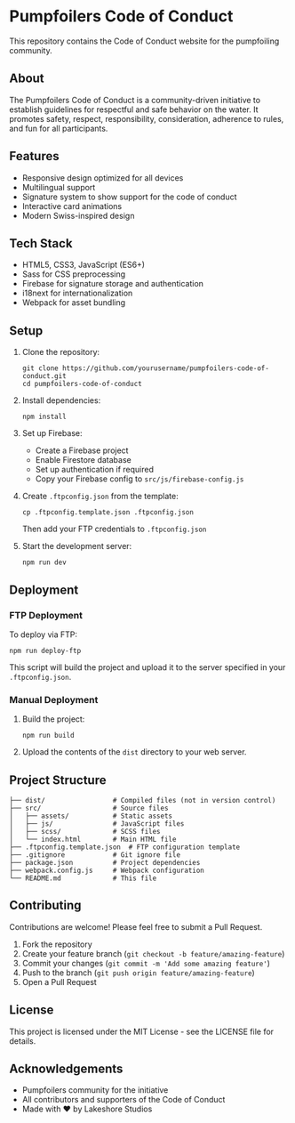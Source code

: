 # Pumpfoilers Code of Conduct

This repository contains the Code of Conduct website for the pumpfoiling community.

## About

The Pumpfoilers Code of Conduct is a community-driven initiative to establish guidelines for respectful and safe behavior on the water. It promotes safety, respect, responsibility, consideration, adherence to rules, and fun for all participants.

## Features

- Responsive design optimized for all devices
- Multilingual support
- Signature system to show support for the code of conduct
- Interactive card animations
- Modern Swiss-inspired design

## Tech Stack

- HTML5, CSS3, JavaScript (ES6+)
- Sass for CSS preprocessing
- Firebase for signature storage and authentication
- i18next for internationalization
- Webpack for asset bundling

## Setup

1. Clone the repository:
   ```
   git clone https://github.com/yourusername/pumpfoilers-code-of-conduct.git
   cd pumpfoilers-code-of-conduct
   ```

2. Install dependencies:
   ```
   npm install
   ```

3. Set up Firebase:
   - Create a Firebase project
   - Enable Firestore database
   - Set up authentication if required
   - Copy your Firebase config to `src/js/firebase-config.js`

4. Create `.ftpconfig.json` from the template:
   ```
   cp .ftpconfig.template.json .ftpconfig.json
   ```
   Then add your FTP credentials to `.ftpconfig.json`

5. Start the development server:
   ```
   npm run dev
   ```

## Deployment

### FTP Deployment

To deploy via FTP:

```
npm run deploy-ftp
```

This script will build the project and upload it to the server specified in your `.ftpconfig.json`.

### Manual Deployment

1. Build the project:
   ```
   npm run build
   ```

2. Upload the contents of the `dist` directory to your web server.

## Project Structure

```
├── dist/                 # Compiled files (not in version control)
├── src/                  # Source files
│   ├── assets/           # Static assets
│   ├── js/               # JavaScript files
│   ├── scss/             # SCSS files
│   └── index.html        # Main HTML file
├── .ftpconfig.template.json  # FTP configuration template
├── .gitignore            # Git ignore file
├── package.json          # Project dependencies
├── webpack.config.js     # Webpack configuration
└── README.md             # This file
```

## Contributing

Contributions are welcome! Please feel free to submit a Pull Request.

1. Fork the repository
2. Create your feature branch (`git checkout -b feature/amazing-feature`)
3. Commit your changes (`git commit -m 'Add some amazing feature'`)
4. Push to the branch (`git push origin feature/amazing-feature`)
5. Open a Pull Request

## License

This project is licensed under the MIT License - see the LICENSE file for details.

## Acknowledgements

- Pumpfoilers community for the initiative
- All contributors and supporters of the Code of Conduct
- Made with ♥ by Lakeshore Studios